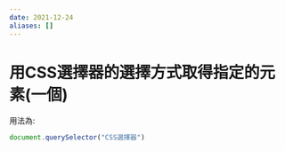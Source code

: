 ```yaml
---
date: 2021-12-24
aliases: []
---
```

# 用CSS選擇器的選擇方式取得指定的元素(一個)
用法為:
```js
document.querySelector("CSS選擇器")
```